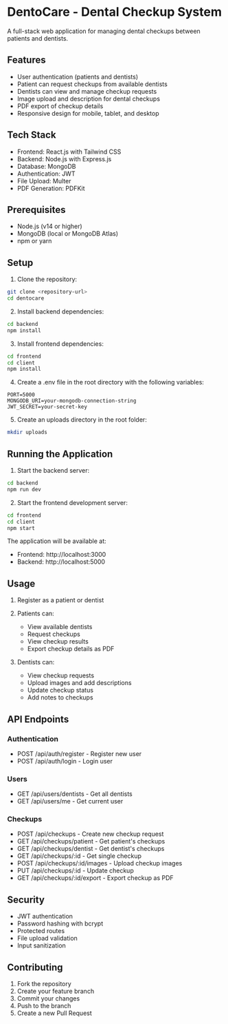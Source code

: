 # DentoCare - Dental Checkup System

A full-stack web application for managing dental checkups between patients and dentists.

## Features

- User authentication (patients and dentists)
- Patient can request checkups from available dentists
- Dentists can view and manage checkup requests
- Image upload and description for dental checkups
- PDF export of checkup details
- Responsive design for mobile, tablet, and desktop

## Tech Stack

- Frontend: React.js with Tailwind CSS
- Backend: Node.js with Express.js
- Database: MongoDB
- Authentication: JWT
- File Upload: Multer
- PDF Generation: PDFKit

## Prerequisites

- Node.js (v14 or higher)
- MongoDB (local or MongoDB Atlas)
- npm or yarn

## Setup

1. Clone the repository:
```bash
git clone <repository-url>
cd dentocare
```

2. Install backend dependencies:
```bash
cd backend
npm install
```

3. Install frontend dependencies:
```bash
cd frontend
cd client
npm install
```

4. Create a .env file in the root directory with the following variables:
```
PORT=5000
MONGODB_URI=your-mongodb-connection-string
JWT_SECRET=your-secret-key
```

5. Create an uploads directory in the root folder:
```bash
mkdir uploads
```

## Running the Application

1. Start the backend server:
```bash
cd backend
npm run dev
```

2. Start the frontend development server:
```bash
cd frontend
cd client
npm start
```

The application will be available at:
- Frontend: http://localhost:3000
- Backend: http://localhost:5000

## Usage

1. Register as a patient or dentist
2. Patients can:
   - View available dentists
   - Request checkups
   - View checkup results
   - Export checkup details as PDF

3. Dentists can:
   - View checkup requests
   - Upload images and add descriptions
   - Update checkup status
   - Add notes to checkups

## API Endpoints

### Authentication
- POST /api/auth/register - Register new user
- POST /api/auth/login - Login user

### Users
- GET /api/users/dentists - Get all dentists
- GET /api/users/me - Get current user

### Checkups
- POST /api/checkups - Create new checkup request
- GET /api/checkups/patient - Get patient's checkups
- GET /api/checkups/dentist - Get dentist's checkups
- GET /api/checkups/:id - Get single checkup
- POST /api/checkups/:id/images - Upload checkup images
- PUT /api/checkups/:id - Update checkup
- GET /api/checkups/:id/export - Export checkup as PDF

## Security

- JWT authentication
- Password hashing with bcrypt
- Protected routes
- File upload validation
- Input sanitization

## Contributing

1. Fork the repository
2. Create your feature branch
3. Commit your changes
4. Push to the branch
5. Create a new Pull Request 
